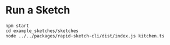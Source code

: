 # Run a Sketch

```
npm start
cd example_sketches/sketches
node ../../packages/rapid-sketch-cli/dist/index.js kitchen.ts
```
